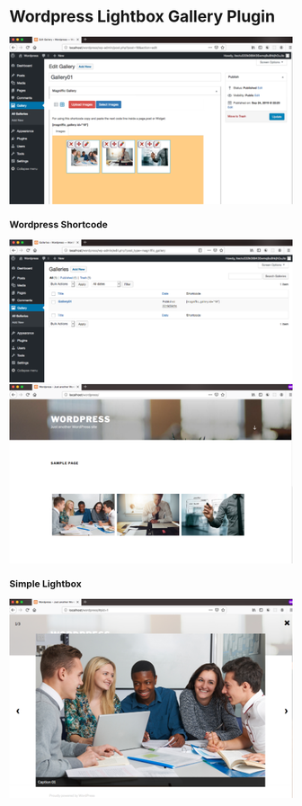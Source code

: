 # Wordpress Lightbox Gallery Plugin
<img src="screenshots/01.png"/>

### Wordpress Shortcode
<img src="screenshots/02.png"/>

<img src="screenshots/03.png"/>

### Simple Lightbox
<img src="screenshots/04.png"/>
